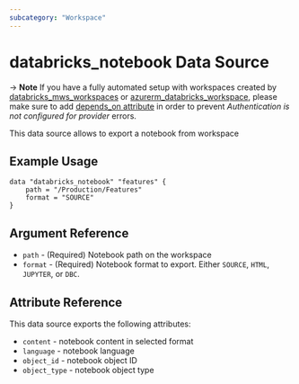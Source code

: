 ```yaml
---
subcategory: "Workspace"
---
```

# databricks_notebook Data Source

-> **Note** If you have a fully automated setup with workspaces created by [databricks_mws_workspaces](../resources/mws_workspaces.md) or [azurerm_databricks_workspace](https://registry.terraform.io/providers/hashicorp/azurerm/latest/docs/resources/databricks_workspace), please make sure to add [depends_on attribute](../index.md#data-resources-and-authentication-is-not-configured-errors) in order to prevent _Authentication is not configured for provider_ errors.

This data source allows to export a notebook from workspace

## Example Usage

```hcl
data "databricks_notebook" "features" {
    path = "/Production/Features"
    format = "SOURCE"
}
```

## Argument Reference

* `path` - (Required) Notebook path on the workspace
* `format` - (Required) Notebook format to export. Either `SOURCE`, `HTML`, `JUPYTER`, or `DBC`.

## Attribute Reference

This data source exports the following attributes:

* `content` - notebook content in selected format
* `language` - notebook language
* `object_id` - notebook object ID
* `object_type` - notebook object type